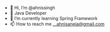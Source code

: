- 👋 Hi, I’m @ahnissingh
- 👀 Java Developer
- 🌱 I’m currently learning Spring Framework
- 📫 How to reach me ...ahnisaneja@gmail.com
